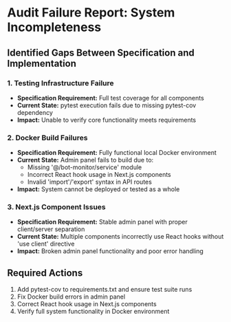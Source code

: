 # Audit Failure Report: System Incompleteness

## Identified Gaps Between Specification and Implementation

### 1. Testing Infrastructure Failure
- **Specification Requirement:** Full test coverage for all components
- **Current State:** pytest execution fails due to missing pytest-cov dependency
- **Impact:** Unable to verify core functionality meets requirements

### 2. Docker Build Failures
- **Specification Requirement:** Fully functional local Docker environment
- **Current State:** Admin panel fails to build due to:
  - Missing '@/bot-monitor/service' module
  - Incorrect React hook usage in Next.js components
  - Invalid 'import'/'export' syntax in API routes
- **Impact:** System cannot be deployed or tested as a whole

### 3. Next.js Component Issues
- **Specification Requirement:** Stable admin panel with proper client/server separation
- **Current State:** Multiple components incorrectly use React hooks without 'use client' directive
- **Impact:** Broken admin panel functionality and poor error handling

## Required Actions
1. Add pytest-cov to requirements.txt and ensure test suite runs
2. Fix Docker build errors in admin panel
3. Correct React hook usage in Next.js components
4. Verify full system functionality in Docker environment